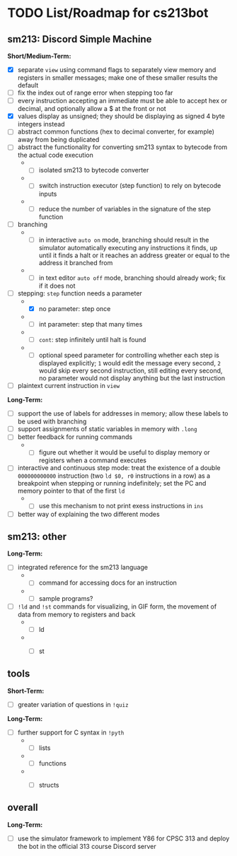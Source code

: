 # TODO List/Roadmap for cs213bot

## sm213: Discord Simple Machine

**Short/Medium-Term:**
- [X] separate `view` using command flags to separately view memory and registers in smaller messages; make one of these smaller results the default
- [ ] fix the index out of range error when stepping too far
- [ ] every instruction accepting an immediate must be able to accept hex or decimal, and optionally allow a $ at the front or not
- [X] values display as unsigned; they should be displaying as signed 4 byte integers instead
- [ ] abstract common functions (hex to decimal converter, for example) away from being duplicated
- [ ] abstract the functionality for converting sm213 syntax to bytecode from the actual code execution
     * - [ ] isolated sm213 to bytecode converter
     * - [ ] switch instruction executor (step function) to rely on bytecode inputs
     * - [ ] reduce the number of variables in the signature of the step function
- [ ] branching
     * - [ ] in interactive `auto on` mode, branching should result in the simulator automatically executing any instructions it finds, up until it finds a halt or it reaches an address greater or equal to the address it branched from
     * - [ ] in text editor `auto off` mode, branching should already work; fix if it does not
- [ ] stepping: `step` function needs a parameter
     * - [x] no parameter: step once
     * - [ ] int parameter: step that many times
     * - [ ] `cont`: step infinitely until halt is found
     * - [ ] optional speed parameter for controlling whether each step is displayed explicitly; `1` would edit the message every second, `2` would skip every second instruction, still editing every second, no parameter would not display anything but the last instruction
- [ ] plaintext current instruction in `view`

**Long-Term:**
- [ ] support the use of labels for addresses in memory; allow these labels to be used with branching
- [ ] support assignments of static variables in memory with `.long`
- [ ] better feedback for running commands
     * - [ ] figure out whether it would be useful to display memory or registers when a command executes
- [ ] interactive and continuous step mode: treat the existence of a double `000000000000` instruction (two `ld $0, r0` instructions in a row) as a breakpoint when stepping or running indefinitely; set the PC and memory pointer to that of the first `ld`
     * - [ ] use this mechanism to not print exess instructions in `ins`
- [ ] better way of explaining the two different modes

## sm213: other

**Long-Term:**
- [ ] integrated reference for the sm213 language
     * - [ ] command for accessing docs for an instruction
     * - [ ] sample programs?
- [ ] `!ld` and `!st` commands for visualizing, in GIF form, the movement of data from memory to registers and back
     *  - [ ] ld
     *  - [ ] st


## tools

**Short-Term:**
- [ ] greater variation of questions in `!quiz`

**Long-Term:**
- [ ] further support for C syntax in `!pyth`
    *  - [ ] lists
    *  - [ ] functions
    *  - [ ] structs
    
    
## overall

**Long-Term:**
- [ ] use the simulator framework to implement Y86 for CPSC 313 and deploy the bot in the official 313 course Discord server

